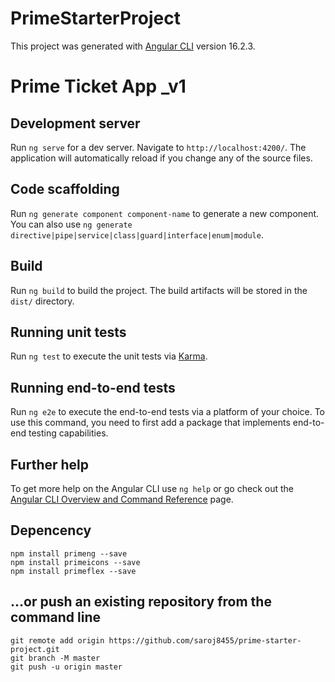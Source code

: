 # PrimeStarterProject

This project was generated with [Angular CLI](https://github.com/angular/angular-cli) version 16.2.3.

# Prime Ticket App \_v1

## Development server

Run `ng serve` for a dev server. Navigate to `http://localhost:4200/`. The application will automatically reload if you change any of the source files.

## Code scaffolding

Run `ng generate component component-name` to generate a new component. You can also use `ng generate directive|pipe|service|class|guard|interface|enum|module`.

## Build

Run `ng build` to build the project. The build artifacts will be stored in the `dist/` directory.

## Running unit tests

Run `ng test` to execute the unit tests via [Karma](https://karma-runner.github.io).

## Running end-to-end tests

Run `ng e2e` to execute the end-to-end tests via a platform of your choice. To use this command, you need to first add a package that implements end-to-end testing capabilities.

## Further help

To get more help on the Angular CLI use `ng help` or go check out the [Angular CLI Overview and Command Reference](https://angular.io/cli) page.

## Depencency

`npm install primeng --save` <br>
`npm install primeicons --save` <br>
`npm install primeflex --save` <br>

## …or push an existing repository from the command line

`git remote add origin https://github.com/saroj8455/prime-starter-project.git` <br>
`git branch -M master` <br>
`git push -u origin master` <br>
